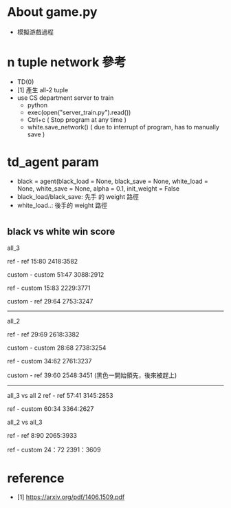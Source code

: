 # About game.py

- 模擬游戲過程
# n tuple network 參考
- TD(0)
- [1] 產生 all-2 tuple
- use CS department server to train
    - python 
    - exec(open("server_train.py").read())
    - Ctrl+c ( Stop program at any time )
    - white.save_network() ( due to interrupt of program, has to manually save )
# td_agent param
- black = agent(black_load = None, 
                 black_save = None,
                 white_load = None,
                 white_save = None,
                 alpha = 0.1, 
                 init_weight = False
- black_load/black_save: 先手 的 weight 路徑
- white_load..: 後手的 weight 路徑

#
black vs white             		win			score		
-----------------------------

all_3

ref - ref			    	15:80			2418:3582

custom - custom				51:47			3088:2912


ref - custom				15:83			2229:3771

custom - ref				29:64			2753:3247

-----------------------------

all_2

ref - ref				    29:69			2618:3382

custom - custom				28:68			2738:3254


ref - custom				34:62			2761:3237

custom - ref				39:60			2548:3451 (黑色一開始領先，後來被趕上)


----------------------------

all_3 vs all 2
ref - ref				    57:41			3145:2853

ref - custom				60:34			3364:2627


all_2 vs all_3

ref - ref				    8:90			 2065:3933

ref - custom				24：72			2391：3609



# reference
- [1] https://arxiv.org/pdf/1406.1509.pdf
